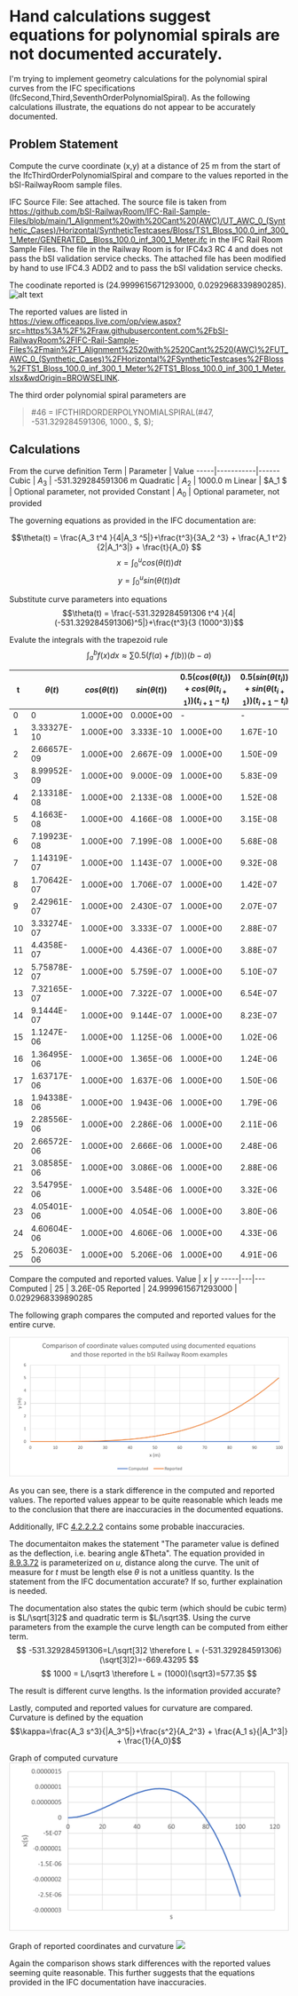 # Hand calculations suggest equations for polynomial spirals are not documented accurately.

I'm trying to implement geometry calculations for the polynomial spiral curves from the IFC specifications (IfcSecond,Third,SeventhOrderPolynomialSpiral). As the following calculations illustrate, the equations do not appear to be accurately documented.

## Problem Statement
Compute the curve coordinate (x,y) at a distance of 25 m from the start of the IfcThirdOrderPolynomialSpiral and compare to the values reported in the bSI-RailwayRoom sample files.

IFC Source File: See attached. The source file is taken from https://github.com/bSI-RailwayRoom/IFC-Rail-Sample-Files/blob/main/1_Alignment%20with%20Cant%20(AWC)/UT_AWC_0_(Synthetic_Cases)/Horizontal/SyntheticTestcases/Bloss/TS1_Bloss_100.0_inf_300_1_Meter/GENERATED__Bloss_100.0_inf_300_1_Meter.ifc in the IFC Rail Room Sample Files. The file in the Railway Room is for IFC4x3 RC 4 and does not pass the bSI validation service checks. The attached file has been modified by hand to use IFC4.3 ADD2 and to pass the bSI validation service checks.

The coodinate reported is (24.9999615671293000, 0.0292968339890285). 
![alt text](image.png)

The reported values are listed in https://view.officeapps.live.com/op/view.aspx?src=https%3A%2F%2Fraw.githubusercontent.com%2FbSI-RailwayRoom%2FIFC-Rail-Sample-Files%2Fmain%2F1_Alignment%2520with%2520Cant%2520(AWC)%2FUT_AWC_0_(Synthetic_Cases)%2FHorizontal%2FSyntheticTestcases%2FBloss%2FTS1_Bloss_100.0_inf_300_1_Meter%2FTS1_Bloss_100.0_inf_300_1_Meter.xlsx&wdOrigin=BROWSELINK. 

The third order polynomial spiral parameters are
> #46 = IFCTHIRDORDERPOLYNOMIALSPIRAL(#47, -531.329284591306, 1000., \$, \$);

## Calculations
From the curve definition
Term | Parameter | Value
-----|-----------|------
Cubic | $A_3$ | -531.329284591306 m
Quadratic | $A_2$ | 1000.0 m
Linear | $A_1 $ | Optional parameter, not provided
Constant | $A_0$ | Optional parameter, not provided

The governing equations as provided in the IFC documentation are:

$$\theta(t) = \frac{A_3 t^4 }{4|A_3 ^5|}+\frac{t^3}{3A_2 ^3} + \frac{A_1 t^2}{2|A_1^3|} + \frac{t}{A_0} $$
$$ x = \int_0^u cos(\theta(t))dt$$
$$ y = \int_0^u sin(\theta(t))dt$$

Substitute curve parameters into equations
$$\theta(t) = \frac{-531.329284591306 t^4 }{4|(-531.329284591306)^5|}+\frac{t^3}{3 (1000^3)}$$

Evalute the integrals with the trapezoid rule 
$$\int_a^b f(x) dx \approx \sum{0.5(f(a) + f(b))(b-a)}$$

t |	$\theta(t)$ |	$cos(\theta(t))$ |	$sin(\theta(t))$ |	$0.5(cos(\theta(t_i))+cos(\theta(t_{i+1}))(t_{i+1}-t_i)$ |	$0.5(sin(\theta(t_i))+sin(\theta(t_{i+1}))(t_{i+1}-t_i)$
|---|---|---|---|---|---|
0	| 0	| 1.000E+00	| 0.000E+00 | - | -		
1	| 3.33327E-10 |	1.000E+00 |	3.333E-10 |	1.000E+00 |	1.67E-10
2	| 2.66657E-09 |	1.000E+00 |	2.667E-09 |	1.000E+00 |	1.50E-09
3	| 8.99952E-09 | 1.000E+00 |	9.000E-09 |	1.000E+00 |	5.83E-09
4	| 2.13318E-08 |	1.000E+00 |	2.133E-08 |	1.000E+00 |	1.52E-08
5	| 4.1663E-08 |	1.000E+00 |	4.166E-08 |	1.000E+00 |	3.15E-08
6	| 7.19923E-08 |	1.000E+00 |	7.199E-08 |	1.000E+00 |	5.68E-08
7	| 1.14319E-07 |	1.000E+00 |	1.143E-07 |	1.000E+00 |	9.32E-08
8	| 1.70642E-07 | 1.000E+00 | 1.706E-07 |	1.000E+00 |	1.42E-07
9	| 2.42961E-07 |	1.000E+00 |	2.430E-07 |	1.000E+00 |	2.07E-07
10	| 3.33274E-07 |	1.000E+00 |	3.333E-07 |	1.000E+00 |	2.88E-07
11	| 4.4358E-07 |	1.000E+00 |	4.436E-07 |	1.000E+00 |	3.88E-07
12	| 5.75878E-07 |	1.000E+00 |	5.759E-07 |	1.000E+00 |	5.10E-07
13	| 7.32165E-07 |	1.000E+00 |	7.322E-07 |	1.000E+00 |	6.54E-07
14	| 9.1444E-07 |	1.000E+00 |	9.144E-07 |	1.000E+00 |	8.23E-07
15	| 1.1247E-06 |	1.000E+00 |	1.125E-06 |	1.000E+00 |	1.02E-06
16	| 1.36495E-06 |	1.000E+00 |	1.365E-06 |	1.000E+00 |	1.24E-06
17	| 1.63717E-06 |	1.000E+00 |	1.637E-06 |	1.000E+00 |	1.50E-06
18	| 1.94338E-06 |	1.000E+00 |	1.943E-06 |	1.000E+00 |	1.79E-06
19	| 2.28556E-06 |	1.000E+00 |	2.286E-06 |	1.000E+00 |	2.11E-06
20	| 2.66572E-06 |	1.000E+00 |	2.666E-06 |	1.000E+00 |	2.48E-06
21	| 3.08585E-06 |	1.000E+00 |	3.086E-06 |	1.000E+00 |	2.88E-06
22	| 3.54795E-06 |	1.000E+00 |	3.548E-06 |	1.000E+00 |	3.32E-06
23	| 4.05401E-06 |	1.000E+00 |	4.054E-06 |	1.000E+00 |	3.80E-06
24	| 4.60604E-06 |	1.000E+00 |	4.606E-06 |	1.000E+00 |	4.33E-06
25	| 5.20603E-06 |	1.000E+00 |	5.206E-06 |	1.000E+00 |	4.91E-06

Compare the computed and reported values.
Value | $x$ | $y$
-----|---|---
Computed | 25 | 3.26E-05
Reported | 24.9999615671293000 | 0.0292968339890285

The following graph compares the computed and reported values for the entire curve.

![](ThirdOrderPolynomialSpiralCoordinateComparision.png)

As you can see, there is a stark difference in the computed and reported values. The reported values appear to be quite reasonable which leads me to the conclusion that there are inaccuracies in the documented equations.

Additionally, IFC [4.2.2.2.2](https://standards.buildingsmart.org/IFC/RELEASE/IFC4_3/HTML/concepts/Partial_Templates/Geometry/Curve_Segment_Geometry/Bloss_Transition_Segment/content.html) contains some probable inaccuracies.

The documentaiton makes the statement "The parameter value is defined as the deflection, i.e. bearing angle &Theta". The equation provided in [8.9.3.72](https://standards.buildingsmart.org/IFC/RELEASE/IFC4_3/HTML/lexical/IfcThirdOrderPolynomialSpiral.htm) is parameterized on $u$, distance along the curve. The unit of measure for $t$ must be length else $\theta$ is not a unitless quantity. Is the statement from the IFC documentation accurate? If so, further explaination is needed.

The documentation also states the qubic term (which should be cubic term) is $L/\sqrt[3]2$ and quadratic term is $L/\sqrt3$. Using the curve parameters from the example the curve length can be computed from either term.
$$ -531.329284591306=L/\sqrt[3]2 \therefore L = (-531.329284591306)(\sqrt[3]2)=-669.43295 $$ 
$$ 1000 = L/\sqrt3 \therefore L = (1000)(\sqrt3)=577.35 $$

The result is different curve lengths. Is the information provided accurate?

Lastly, computed and reported values for curvature are compared. Curvature is defined by the equation
$$\kappa=\frac{A_3 s^3}{|A_3^5|}+\frac{s^2}{A_2^3} + \frac{A_1 s}{|A_1^3|} + \frac{1}{A_0}$$

Graph of computed curvature
![](ComputedCurvature.png)

Graph of reported coordinates and curvature
![](https://github.com/bSI-RailwayRoom/IFC-Rail-Sample-Files/blob/main/1_Alignment%20with%20Cant%20(AWC)/UT_AWC_0_(Synthetic_Cases)/Horizontal/SyntheticTestcases/Bloss/TS1_Bloss_100.0_inf_300_1_Meter/TS1_Bloss_100.0_inf_300_1_Meter.png)

Again the comparison shows stark differences with the reported values seeming quite reasonable. This further suggests that the equations provided in the IFC documentation have inaccuracies.

